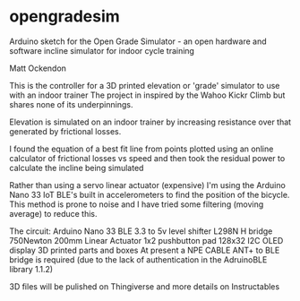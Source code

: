 # opengradesim
Arduino sketch for the Open Grade Simulator - an open hardware and software incline simulator for indoor cycle training

Matt Ockendon

This is the controller for a 3D printed elevation or 'grade' simulator to use with an indoor trainer
The project in inspired by the Wahoo Kickr Climb but shares none of its underpinnings.

Elevation is simulated on an indoor trainer by increasing resistance over that generated by frictional
losses. 

I found the equation of a best fit line from points plotted using an online calculator of frictional losses vs speed
and then took the residual power to calculate the incline being simulated

Rather than using a servo linear actuator (expensive) I'm using the Arduino Nano 33 IoT BLE's built in
accelerometers to find the position of the bicycle. This method is prone to noise and I have tried
some filtering (moving average) to reduce this.

  The circuit:
    Arduino Nano 33 BLE
    3.3 to 5v level shifter
    L298N H bridge
    750Newton 200mm Linear Actuator
    1x2 pushbutton pad
    128x32 I2C OLED display
    3D printed parts and boxes
    At present a NPE CABLE ANT+ to BLE bridge is required 
    (due to the lack of authentication in the
    AdruinoBLE library 1.1.2)
    
  3D files will be pulished on Thingiverse and more details on Instructables
